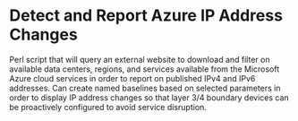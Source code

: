 # Detect and Report Azure IP Address Changes
 Perl script that will query an external website to download and filter on available data centers, regions, and services available from the Microsoft Azure cloud services in order to report on published IPv4 and IPv6 addresses.  Can create named baselines based on selected parameters in order to display IP address changes so that layer 3/4 boundary devices can be proactively configured to avoid service disruption.

